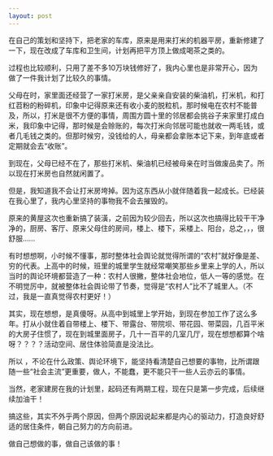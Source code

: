 ```yaml
---
layout: post
---
```


在自己的策划和坚持下，把老家的车库，原来是用来打米的机器平房，重新修建了一下，现在改成了车库和卫生间，计划再把平方顶上做成喝茶之类的。

过程也比较顺利，只用了差不多10万块钱修好了，我内心里也是非常开心，因为做了一件我计划了比较久的事情。

父母在时，家里面还经营了一家打米房，是父亲亲自安装的柴油机，打米机，和打红苕粉的粉碎机，印象中记得原来还有收小麦的脱粒机，那时候电在农村不能普及，所以，打米是很不方便的事情，周围方圆十里的邻居都会挑谷子来家里打成白米，我印象中记得，那时候是会赊账的，每次打米向邻居可能也就收一两毛钱，或者几毛钱之类的。但那时候穷，没钱给的人，母亲都会拿账本记下来，到年底或者定期就会去“收账”。

到现在，父母已经不在了，那些打米机、柴油机已经被母亲在时当做废品卖了。所以现在打米房也自然就闲置了。

但是，我知道我不会让打米房垮掉。因为这东西从小就伴随着我一起成长。已经装在我心里了，我内心里坚持的事物我不会去摧毁的。

原来的黄屋这次也重新搞了装潢，之前因为较少回去，所以这次也搞得比较干干净净的，厨房、客厅、原来父母住的房间，楼上、楼下，采楼上、阳台，总之，，，很舒服......

有时想想啊，小时候不懂事，那时整体社会舆论就觉得所谓的“农村”就好像是差、穷的代表。上高中的时候，班里的城里学生就经常嘲笑那些乡里来上学的人，所以当时的舆论环境都营造了一种：农村人很撇，整体社会地位，低人一等的感觉。在不明觉厉中，就被整体社会舆论带了节奏，觉得是“农村人”比不了城里人。（不过，我是一直真觉得农村更好！）

其实，现在想想，是真傻呀。从高中到城里上学开始，到现在参加工作了这么多年。打从小就住着自带楼上、楼下、带露台、带院坝、带花园、带菜园，几百平米的大房子住惯了，现在到城里面房子，几十一百平的几室几厅，现在想想都算个啥呀？？？？活动空间、居住体验简直是没法比。

所以 ，不论在什么政策、舆论环境下，能坚持看清楚自己想要的事物，比所谓跟随一些“社会主流”更重要，做人，不能蠢，更不能只干一些人云亦云的事情。

当然，老家建房在我的计划里，起码还有两期工程，现在只是第一步完成，后续继续加油干！

搞这些，其实不外乎两个原因，但两个原因说起来都是内心的驱动力，打造良好舒适的居住条件，朝自己努力的方向前进。

做自己想做的事，做自己该做的事！